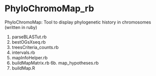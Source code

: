 # PhyloChromoMap_rb
PhyloChromoMap: Tool to display phylogenetic history in chromosomes (written in ruby)

1. parseBLASTut.rb
2. bestOGsXseq.rb
3. treesCriteria_counts.rb
4. intervals.rb
5. mapInfoHelper.rb
6. buildMapMatrix.rb
6b. map_hypotheses.rb
7. buildMap.R
